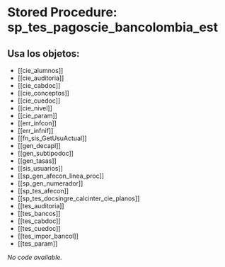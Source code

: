 # Stored Procedure: sp_tes_pagoscie_bancolombia_est

## Usa los objetos:
- [[cie_alumnos]]
- [[cie_auditoria]]
- [[cie_cabdoc]]
- [[cie_conceptos]]
- [[cie_cuedoc]]
- [[cie_nivel]]
- [[cie_param]]
- [[err_infcon]]
- [[err_infnif]]
- [[fn_sis_GetUsuActual]]
- [[gen_decapl]]
- [[gen_subtipodoc]]
- [[gen_tasas]]
- [[sis_usuarios]]
- [[sp_gen_afecon_linea_proc]]
- [[sp_gen_numerador]]
- [[sp_tes_afecon]]
- [[sp_tes_docsingre_calcinter_cie_planos]]
- [[tes_auditoria]]
- [[tes_bancos]]
- [[tes_cabdoc]]
- [[tes_cuedoc]]
- [[tes_impor_bancol]]
- [[tes_param]]

*No code available.*
